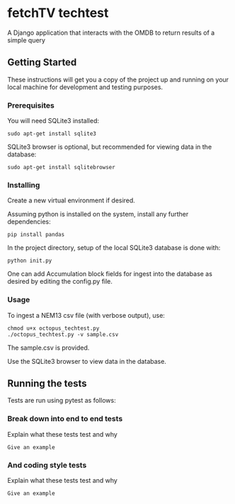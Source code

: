 # fetchTV techtest

A Django application that interacts with the OMDB to return results of a simple query

## Getting Started

These instructions will get you a copy of the project up and running on your local machine for development and testing purposes.

### Prerequisites

You will need SQLite3 installed:

```
sudo apt-get install sqlite3
```

SQLite3 browser is optional, but recommended for viewing data in the database:

```
sudo apt-get install sqlitebrowser
```

### Installing

Create a new virtual environment if desired.

Assuming python is installed on the system, install any further dependencies:

```
pip install pandas
```

In the project directory, setup of the local SQLite3 database is done with:

```
python init.py
```

One can add Accumulation block fields for ingest into the database as desired by editing the config.py file.


### Usage

To ingest a NEM13 csv file (with verbose output), use:

```
chmod u+x octopus_techtest.py
./octopus_techtest.py -v sample.csv
```
The sample.csv is provided.

Use the SQLite3 browser to view data in the database.


## Running the tests

Tests are run using pytest as follows:


### Break down into end to end tests

Explain what these tests test and why

```
Give an example
```

### And coding style tests

Explain what these tests test and why

```
Give an example
```


